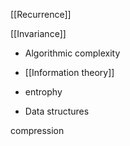 [[Recurrence]]


[[Invariance]]


- Algorithmic complexity


- [[Information theory]]


- entrophy


- Data structures

compression